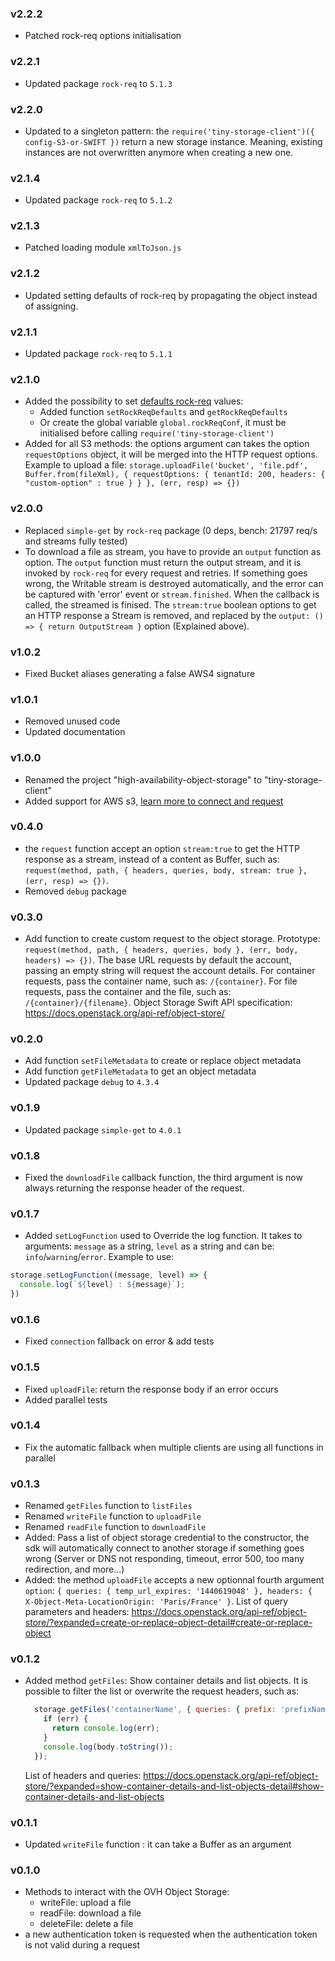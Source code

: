 ### v2.2.2
- Patched rock-req options initialisation

### v2.2.1
- Updated package `rock-req` to `5.1.3`

### v2.2.0
- Updated to a singleton pattern: the `require('tiny-storage-client')({ config-S3-or-SWIFT })` return a new storage instance. Meaning, existing instances are not overwritten anymore when creating a new one.

### v2.1.4
- Updated package `rock-req` to `5.1.2`

### v2.1.3
- Patched loading module `xmlToJson.js`

### v2.1.2
- Updated setting defaults of rock-req by propagating the object instead of assigning.

### v2.1.1
- Updated package `rock-req` to `5.1.1`

### v2.1.0
- Added the possibility to set [defaults rock-req](https://github.com/carboneio/rock-req#global-options--extend) values:
  - Added function `setRockReqDefaults` and `getRockReqDefaults`
  - Or create the global variable `global.rockReqConf`, it must be initialised before calling `require('tiny-storage-client')`
- Added for all S3 methods: the options argument can takes the option `requestOptions` object, it will be merged into the HTTP request options. Example to upload a file: `storage.uploadFile('bucket', 'file.pdf', Buffer.from(fileXml), { requestOptions: { tenantId: 200, headers: { "custom-option" : true } } }, (err, resp) => {})`

### v2.0.0
- Replaced `simple-get` by `rock-req` package (0 deps, bench: 21797 req/s and streams fully tested)
- To download a file as stream, you have to provide an `output` function as option. The `output` function must return the output stream, and it is invoked by `rock-req` for every request and retries. If something goes wrong, the Writable stream is destroyed automatically, and the error can be captured with 'error' event or `stream.finished`. When the callback is called, the streamed is finised.
The `stream:true` boolean options to get an HTTP response a Stream is removed, and replaced by the `output: () => { return OutputStream }` option (Explained above).

### v1.0.2
- Fixed Bucket aliases generating a false AWS4 signature

### v1.0.1
- Removed unused code
- Updated documentation

### v1.0.0
- Renamed the project "high-availability-object-storage" to "tiny-storage-client"
- Added support for AWS s3, [learn more to connect and request](./USAGE-S3.md)

### v0.4.0
- the `request` function accept an option `stream:true` to get the HTTP response as a stream, instead of a content as Buffer, such as: `request(method, path, { headers, queries, body, stream: true }, (err, resp) => {})`.
- Removed `debug` package

### v0.3.0
- Add function to create custom request to the object storage. Prototype: `request(method, path, { headers, queries, body }, (err, body, headers) => {})`. The base URL requests by default the account, passing an empty string will request the account details. For container requests, pass the container name, such as: `/{container}`. For file requests, pass the container and the file, such as: `/{container}/{filename}`. Object Storage Swift API specification: https://docs.openstack.org/api-ref/object-store/

### v0.2.0
- Add function `setFileMetadata` to create or replace object metadata
- Add function `getFileMetadata` to get an object metadata
- Updated package `debug` to `4.3.4`

### v0.1.9
- Updated package `simple-get` to `4.0.1`

### v0.1.8
- Fixed the `downloadFile` callback function, the third argument is now always returning the response header of the request.

### v0.1.7
- Added `setLogFunction` used to Override the log function. It takes to arguments: `message` as a string, `level` as a string and can be: `info`/`warning`/`error`. Example to use:
```js
storage.setLogFunction((message, level) => {
  console.log(`${level} : ${message}`);
})
```

### v0.1.6
- Fixed `connection` fallback on error & add tests

### v0.1.5
  - Fixed `uploadFile`: return the response body if an error occurs
  - Added parallel tests
### v0.1.4
  - Fix the automatic fallback when multiple clients are using all functions in parallel
### v0.1.3
  - Renamed `getFiles` function to `listFiles`
  - Renamed `writeFile` function to `uploadFile`
  - Renamed `readFile` function to `downloadFile`
  - Added: Pass a list of object storage credential to the constructor, the sdk will automatically connect to another storage if something goes wrong (Server or DNS not responding, timeout, error 500, too many redirection, and more...)
  - Added: the method `uploadFile` accepts a new optionnal fourth argument `option`: `{ queries: { temp_url_expires: '1440619048' }, headers: { X-Object-Meta-LocationOrigin: 'Paris/France' }`. List of query parameters and headers: https://docs.openstack.org/api-ref/object-store/?expanded=create-or-replace-object-detail#create-or-replace-object


### v0.1.2
  - Added method `getFiles`: Show container details and list objects. It is possible to filter the list or overwrite the request headers, such as:
    ```js
      storage.getFiles('containerName', { queries: { prefix: 'prefixName' }, headers: { Accept: 'application/xml' } }, function (err, body) {
        if (err) {
          return console.log(err);
        }
        console.log(body.toString());
      });
    ```
    List of headers and queries: https://docs.openstack.org/api-ref/object-store/?expanded=show-container-details-and-list-objects-detail#show-container-details-and-list-objects
### v0.1.1
  - Updated `writeFile` function : it can take a Buffer as an argument

### v0.1.0
  - Methods to interact with the OVH Object Storage:
    - writeFile: upload a file
    - readFile: download a file
    - deleteFile: delete a file
  - a new authentication token is requested when the authentication token is not valid during a request